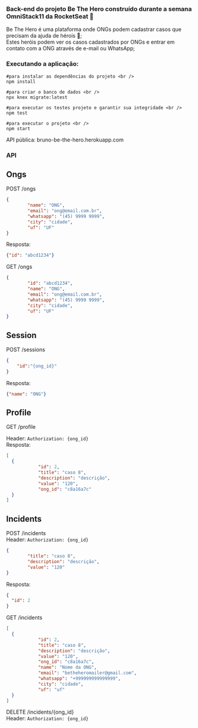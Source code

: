 ### Back-end do projeto Be The Hero construído durante a semana OmniStack11 da RocketSeat 🚀

Be The Hero é uma plataforma onde ONGs podem cadastrar casos que precisam da ajuda de hérois 💜; <br />
Estes heróis podem ver os casos cadastrados por ONGs e entrar em contato com a ONG através de e-mail ou WhatsApp;

### Executando a aplicação:

``` 
#para instalar as dependências do projeto <br />
npm install

#para criar o banco de dados <br />
npx knex migrate:latest

#para executar os testes projeto e garantir sua integridade <br />
npm test

#para executar o projeto <br />
npm start
```
API pública: bruno-be-the-hero.herokuapp.com

### API
## Ongs

POST /ongs
```json
{
		"name": "ONG",
		"email": "ong@email.com.br",
		"whatsapp": "(45) 9999 9999",
		"city": "cidade",
		"uf": "UF"
}
```
Resposta:
```json
{"id": "abcd1234"}
```
GET /ongs
```json
{
		"id": "abcd1234",
		"name": "ONG",
		"email": "ong@email.com.br",
		"whatsapp": "(45) 9999 9999",
		"city": "cidade",
		"uf": "UF"
}
```

## Session
POST /sessions
```json
{
	"id":"{ong_id}"
}
```
Resposta:
```json
{"name": "ONG"}
```

## Profile
GET /profile

Header: `Authorization: {ong_id}`
<br />
Resposta:
```json
[
  {
			"id": 2,
			"title": "caso 8",
			"description": "descrição",
			"value": "120",
			"ong_id": "c8a16a7c"
  }
]
```

## Incidents
POST /incidents
<br />
Header: `Authorization: {ong_id}`

```json
{
		"title": "caso 8",
		"description": "descrição",
		"value": "120"
}
```

Resposta:
```json
{
  "id": 2
}
```

GET /incidents
```json
[
  {
			"id": 2,
			"title": "caso 8",
			"description": "descrição",
			"value": "120",
			"ong_id": "c8a16a7c",
			"name": "Nome da ONG",
			"email": "betheheromailer@gmail.com",
			"whatsapp": "+999999999999999",
			"city": "cidade",
			"uf": "uf"
  }
]
```
DELETE /incidents/{ong_id}
<br />
Header: `Authorization: {ong_id}`


